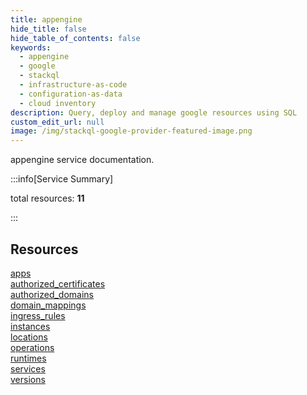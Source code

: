 ```yaml
---
title: appengine
hide_title: false
hide_table_of_contents: false
keywords:
  - appengine
  - google
  - stackql
  - infrastructure-as-code
  - configuration-as-data
  - cloud inventory
description: Query, deploy and manage google resources using SQL
custom_edit_url: null
image: /img/stackql-google-provider-featured-image.png
---
```


appengine service documentation.

:::info[Service Summary]

total resources: __11__  

:::

## Resources
<div class="row">
<div class="providerDocColumn">
<a href="/services/appengine/apps/">apps</a><br />
<a href="/services/appengine/authorized_certificates/">authorized_certificates</a><br />
<a href="/services/appengine/authorized_domains/">authorized_domains</a><br />
<a href="/services/appengine/domain_mappings/">domain_mappings</a><br />
<a href="/services/appengine/ingress_rules/">ingress_rules</a><br />
<a href="/services/appengine/instances/">instances</a>
</div>
<div class="providerDocColumn">
<a href="/services/appengine/locations/">locations</a><br />
<a href="/services/appengine/operations/">operations</a><br />
<a href="/services/appengine/runtimes/">runtimes</a><br />
<a href="/services/appengine/services/">services</a><br />
<a href="/services/appengine/versions/">versions</a>
</div>
</div>